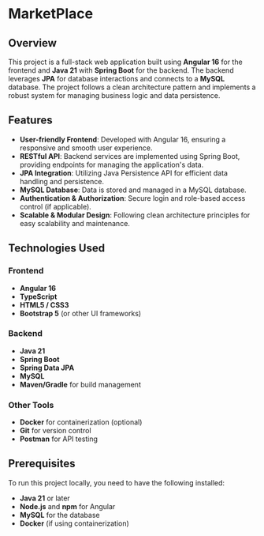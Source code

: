 # MarketPlace

## Overview

This project is a full-stack web application built using **Angular 16** for the frontend and **Java 21** with **Spring Boot** for the backend. The backend leverages **JPA** for database interactions and connects to a **MySQL** database. The project follows a clean architecture pattern and implements a robust system for managing business logic and data persistence.

## Features

- **User-friendly Frontend**: Developed with Angular 16, ensuring a responsive and smooth user experience.
- **RESTful API**: Backend services are implemented using Spring Boot, providing endpoints for managing the application's data.
- **JPA Integration**: Utilizing Java Persistence API for efficient data handling and persistence.
- **MySQL Database**: Data is stored and managed in a MySQL database.
- **Authentication & Authorization**: Secure login and role-based access control (if applicable).
- **Scalable & Modular Design**: Following clean architecture principles for easy scalability and maintenance.

## Technologies Used

### Frontend

- **Angular 16**
- **TypeScript**
- **HTML5 / CSS3**
- **Bootstrap 5** (or other UI frameworks)
  
### Backend

- **Java 21**
- **Spring Boot**
- **Spring Data JPA**
- **MySQL**
- **Maven/Gradle** for build management
  
### Other Tools

- **Docker** for containerization (optional)
- **Git** for version control
- **Postman** for API testing

## Prerequisites

To run this project locally, you need to have the following installed:

- **Java 21** or later
- **Node.js** and **npm** for Angular
- **MySQL** for the database
- **Docker** (if using containerization)
